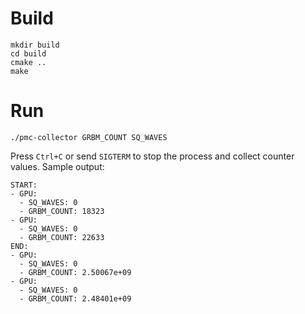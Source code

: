 # Build

```
mkdir build
cd build
cmake ..
make
```

# Run

```
./pmc-collector GRBM_COUNT SQ_WAVES
```

Press `Ctrl+C` or send `SIGTERM` to stop the process and collect counter
values. Sample output:

```
START:
- GPU:
  - SQ_WAVES: 0
  - GRBM_COUNT: 18323
- GPU:
  - SQ_WAVES: 0
  - GRBM_COUNT: 22633
END:
- GPU:
  - SQ_WAVES: 0
  - GRBM_COUNT: 2.50067e+09
- GPU:
  - SQ_WAVES: 0
  - GRBM_COUNT: 2.48401e+09
```
